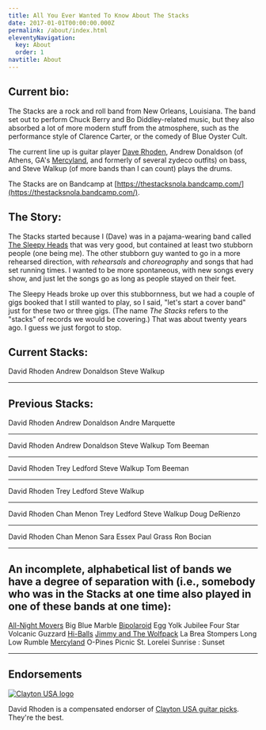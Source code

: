 ```yaml
---
title: All You Ever Wanted To Know About The Stacks
date: 2017-01-01T00:00:00.000Z
permalink: /about/index.html
eleventyNavigation:
  key: About
  order: 1
navtitle: About
---
```


Current bio:
-----

The Stacks are a rock and roll band from New Orleans, Louisiana. The band set out to perform Chuck Berry and Bo Diddley-related music, but they also absorbed a lot of more modern stuff from the atmosphere, such as the performance style of Clarence Carter, or the comedy of Blue Oyster Cult.

The current line up is guitar player [Dave Rhoden](https://davidrhoden.com), Andrew Donaldson (of Athens, GA's [Mercyland](https://mercyland-athens.bandcamp.com/album/we-never-lost-a-single-game), and formerly of several zydeco outfits) on bass, and Steve Walkup (of more bands than I can count) plays the drums.

The Stacks are on Bandcamp at [https://thestacksnola.bandcamp.com/](https://thestacksnola.bandcamp.com/).


The Story:
-----

The Stacks started because I (Dave) was in a pajama-wearing band called [The Sleepy Heads](https://sleepy-heads.bandcamp.com/album/sleepy-heads) that was very good, but contained at least two stubborn people (one being me). The other stubborn guy wanted to go in a more rehearsed direction, with _rehearsals_ and _choreography_ and songs that had set running times. I wanted to be more spontaneous, with new songs every show, and just let the songs go as long as people stayed on their feet.

The Sleepy Heads broke up over this stubbornness, but we had a couple of gigs booked that I still wanted to play, so I said, "let's start a cover band" just for these two or three gigs. (The name <i>The Stacks</i> refers to the "stacks" of records we would be covering.) That was about twenty years ago. I guess we just forgot to stop.

 Current Stacks:
-----
 
 David Rhoden
 Andrew Donaldson
 Steve Walkup
 
-----
 Previous Stacks:
-----

 David Rhoden
 Andrew Donaldson
 Andre Marquette

 -----
 
 David Rhoden
 Andrew Donaldson 
 Steve Walkup
 Tom Beeman

 -----

 David Rhoden
 Trey Ledford
 Steve Walkup
 Tom Beeman

 -----

 David Rhoden
 Trey Ledford
 Steve Walkup

 -----

 David Rhoden
 Chan Menon
 Trey Ledford
 Steve Walkup
 Doug DeRienzo

 -----

 David Rhoden
 Chan Menon
 Sara Essex
 Paul Grass
 Ron Bocian

-----
 An incomplete, alphabetical list of bands we have a degree of separation with (i.e., somebody who was in the Stacks at one time also played in one of these bands at one time):
-----

<a href="https://davidrhoden.bandcamp.com/album/all-night" target="_blank">All-Night Movers</a>
Big Blue Marble
<a href="https://bipolaroid.bandcamp.com/" target="_blank">Bipolaroid</a>
Egg Yolk Jubilee
Four Star Volcanic
Guzzard
<a href="https://hiballs.bandcamp.com/" target="_blank">Hi-Balls</a>
<a href="https://jimmyandthewolfpack.bandcamp.com/" target="_blank">Jimmy and The Wolfpack</a>
La Brea Stompers
Long Low Rumble
<a href="https://mercyland-athens.bandcamp.com/" target="_blank">Mercyland</a>
O-Pines
Picnic
St. Lorelei
Sunrise : Sunset

-----

Endorsements
-----

[![Clayton USA logo](/static/img/clayton_logo1.png)](https://www.steveclayton.com/)

David Rhoden is a compensated endorser of [Clayton USA guitar picks](https://www.steveclayton.com/).
They're the best.
